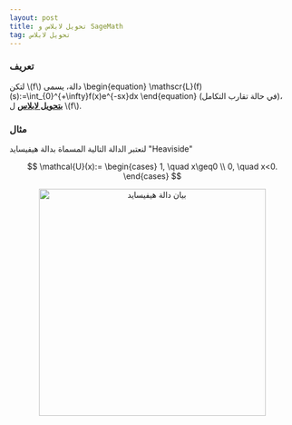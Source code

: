 ```yaml
---
layout: post
title: تحويل لابلاس و SageMath
tag: تحويل لابلاس
---
```


### تعريف

لتكن \\(f\\) دالة، يسمى
\begin{equation}
\mathscr{L}(f)(s):=\int_{0}^{+\infty}f(x)e^{-sx}dx
\end{equation}
 (في حالة تقارب التكامل)، 
**<u>بتحويل لابلاس</u>**  ل \\(f\\).

### مثال
لنعتبر  الدالة التالية المسماة بدالة هيفيسايد "Heaviside"

$$
\mathcal{U}(x):= \begin{cases}
1, \quad x\geq0 \\
0, \quad x<0.
\end{cases}
$$

<p style="text-align:center;">
<img src="https://github.com/bachirmath/bachirmath.github.io/images/Bachir.png" alt="بيان دالة هيفيسايد" width="400"/>
</p>


<div class="sage">
  <script type="text/x-sage">
x,s = var("x,s")
f = 1
%display latex
laplace(f,x,s)
  </script>
</div>
